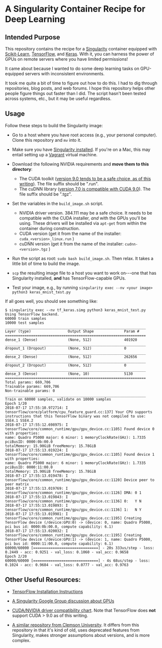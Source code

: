 # A Singularity Container Recipe for Deep Learning

## Intended Purpose

This repository contains the recipe for a [Singularity](https://singularity.lbl.gov/) container equipped with 
[Scikit-Learn](http://scikit-learn.org/stable/), 
[TensorFlow](https://tensorflow.org/),
and [Keras](https://keras.io/).
With it, you can harness the power of GPUs on remote servers where you have limited permissions!

It came about because I wanted to do some deep learning tasks on GPU-equipped servers with inconsistent environments.

It took me quite a bit of time to figure out how to do this.
I had to dig through repositories, blog posts, and web forums.
I hope this repository helps other people figure things out faster than I did.
The script hasn't been tested across systems, etc., but it may be useful regardless.

## Usage

Follow these steps to build the Singularity image:

* Go to a host where you have root access (e.g., your personal computer). Clone this repository and `mv` into it.

* Make sure you have [Singularity installed](http://singularity.lbl.gov/docs-installation). If you're on a Mac, this may entail setting up a [Vagrant](https://www.vagrantup.com/) virtual machine.

* Download the following NVIDIA requirements and **move them to this directory**:

    - The CUDA toolkit ([version 9.0 tends to be a safe choice, as of this writing](https://developer.nvidia.com/cuda-90-download-archive)).
      The file suffix should be ".run".
    - The cuDNN library ([version 7.0 is compatible with CUDA 9.0](https://developer.nvidia.com/cudnn)).
      The file suffix should be ".tgz".

* Set the variables in the `build_image.sh` script.

    - NVIDIA driver version. 384.111 may be a safe choice. It needs to be compatible with the CUDA installer, _and_ with the GPUs you'll be using. 
      These drivers will be installed via `apt-get` from within the container during construction.
    - CUDA version (get it from the name of the installer: `cuda_<version>_linux.run` )
    - cuDNN version (get it from the name of the installer: `cudnn-<version>.tgz` )

* Run the script as root: `sudo bash build_image.sh`. Then relax. It takes a little bit of time to build the image.

* `scp` the resulting image file to a host you want to work on---one that has Singularity installed, **and** has TensorFlow-capable GPUs.

* Test your image, e.g., by running `singularity exec --nv <your image> python3 keras_mnist_test.py`

If all goes well, you should see something like:

```
$ singularity exec --nv tf_keras.simg python3 keras_mnist_test.py 
Using TensorFlow backend.
60000 train samples
10000 test samples
_________________________________________________________________
Layer (type)                 Output Shape              Param #   
=================================================================
dense_1 (Dense)              (None, 512)               401920    
_________________________________________________________________
dropout_1 (Dropout)          (None, 512)               0         
_________________________________________________________________
dense_2 (Dense)              (None, 512)               262656    
_________________________________________________________________
dropout_2 (Dropout)          (None, 512)               0         
_________________________________________________________________
dense_3 (Dense)              (None, 10)                5130      
=================================================================
Total params: 669,706
Trainable params: 669,706
Non-trainable params: 0
_________________________________________________________________
Train on 60000 samples, validate on 10000 samples
Epoch 1/20
2018-07-17 17:55:10.972714: I tensorflow/core/platform/cpu_feature_guard.cc:137] Your CPU supports instructions that this TensorFlow binary was not compiled to use: SSE4.1 SSE4.2
2018-07-17 17:55:12.698975: I tensorflow/core/common_runtime/gpu/gpu_device.cc:1105] Found device 0 with properties: 
name: Quadro P5000 major: 6 minor: 1 memoryClockRate(GHz): 1.7335
pciBusID: 0000:0b:00.0
totalMemory: 15.90GiB freeMemory: 15.78GiB
2018-07-17 17:55:13.019224: I tensorflow/core/common_runtime/gpu/gpu_device.cc:1105] Found device 1 with properties: 
name: Quadro P5000 major: 6 minor: 1 memoryClockRate(GHz): 1.7335
pciBusID: 0000:11:00.0
totalMemory: 15.90GiB freeMemory: 15.78GiB
2018-07-17 17:55:13.019478: I tensorflow/core/common_runtime/gpu/gpu_device.cc:1120] Device peer to peer matrix
2018-07-17 17:55:13.019769: I tensorflow/core/common_runtime/gpu/gpu_device.cc:1126] DMA: 0 1 
2018-07-17 17:55:13.019843: I tensorflow/core/common_runtime/gpu/gpu_device.cc:1136] 0:   Y N 
2018-07-17 17:55:13.019893: I tensorflow/core/common_runtime/gpu/gpu_device.cc:1136] 1:   N Y 
2018-07-17 17:55:13.019981: I tensorflow/core/common_runtime/gpu/gpu_device.cc:1195] Creating TensorFlow device (/device:GPU:0) -> (device: 0, name: Quadro P5000, pci bus id: 0000:0b:00.0, compute capability: 6.1)
2018-07-17 17:55:13.020032: I tensorflow/core/common_runtime/gpu/gpu_device.cc:1195] Creating TensorFlow device (/device:GPU:1) -> (device: 1, name: Quadro P5000, pci bus id: 0000:11:00.0, compute capability: 6.1)
60000/60000 [==============================] - 20s 333us/step - loss: 0.2449 - acc: 0.9251 - val_loss: 0.1060 - val_acc: 0.9658
Epoch 2/20
60000/60000 [==============================] - 4s 68us/step - loss: 0.1024 - acc: 0.9684 - val_loss: 0.0777 - val_acc: 0.9763
```

## Other Useful Resources:

* [TensorFlow Installation Instructions](https://www.tensorflow.org/install/install_linux)

* [A Singularity Google Group discussion about GPUs](https://groups.google.com/a/lbl.gov/forum/#!topic/singularity/CezfXNjLGe0)

* [CUDA/NVIDIA driver compatibility chart](https://stackoverflow.com/questions/30820513/what-is-version-of-cuda-for-nvidia-304-125/30820690#30820690). Note that TensorFlow does **not** support CUDA > 9.0 as of this writing.

* [A similar repository from Clemson University](https://github.com/clemsonciti/singularity-images/tree/master/caffe). It differs from this repository in that it's kind of old, uses deprecated features from Singularity, makes stronger assumptions about versions, and is more complex.
